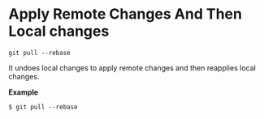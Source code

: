 # Apply Remote Changes And Then Local changes

`git pull --rebase`

It undoes local changes to apply remote changes and then reapplies local changes.

**Example**
```git
$ git pull --rebase
```